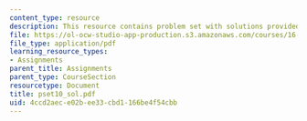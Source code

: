 ```yaml
---
content_type: resource
description: This resource contains problem set with solutions provided by the professor.
file: https://ol-ocw-studio-app-production.s3.amazonaws.com/courses/16-01-unified-engineering-i-ii-iii-iv-fall-2005-spring-2006/4ccd2aece02bee33cbd1166be4f54cbb_pset10_sol.pdf
file_type: application/pdf
learning_resource_types:
- Assignments
parent_title: Assignments
parent_type: CourseSection
resourcetype: Document
title: pset10_sol.pdf
uid: 4ccd2aec-e02b-ee33-cbd1-166be4f54cbb
---
```

